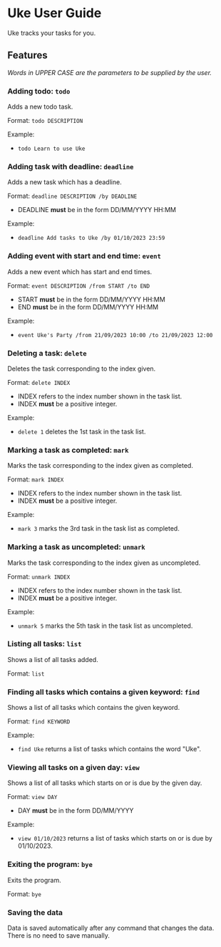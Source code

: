 # Uke User Guide
Uke tracks your tasks for you. 

## Features 
_Words in UPPER CASE are the parameters to be supplied by the user._

### Adding todo: `todo`

Adds a new todo task.

Format: `todo DESCRIPTION`

Example: 
* `todo Learn to use Uke`


### Adding task with deadline: `deadline`

Adds a new task which has a deadline.

Format: `deadline DESCRIPTION /by DEADLINE`
* DEADLINE **must** be in the form DD/MM/YYYY HH:MM

Example:
* `deadline Add tasks to Uke /by 01/10/2023 23:59`


### Adding event with start and end time: `event`

Adds a new event which has start and end times.

Format: `event DESCRIPTION /from START /to END`
* START **must** be in the form DD/MM/YYYY HH:MM
* END **must** be in the form DD/MM/YYYY HH:MM

Example:
* `event Uke's Party /from 21/09/2023 10:00 /to 21/09/2023 12:00`


### Deleting a task: `delete`

Deletes the task corresponding to the index given.

Format: `delete INDEX`
* INDEX refers to the index number shown in the task list.
* INDEX **must** be a positive integer.

Example:
* `delete 1` deletes the 1st task in the task list.


### Marking a task as completed: `mark`

Marks the task corresponding to the index given as completed.

Format: `mark INDEX`
* INDEX refers to the index number shown in the task list.
* INDEX **must** be a positive integer.

Example:
* `mark 3` marks the 3rd task in the task list as completed.


### Marking a task as uncompleted: `unmark`

Marks the task corresponding to the index given as uncompleted.

Format: `unmark INDEX`
* INDEX refers to the index number shown in the task list.
* INDEX **must** be a positive integer.

Example:
* `unmark 5` marks the 5th task in the task list as uncompleted.


### Listing all tasks: `list`

Shows a list of all tasks added.

Format: `list`


### Finding all tasks which contains a given keyword: `find`

Shows a list of all tasks which contains the given keyword.

Format: `find KEYWORD`

Example:
* `find Uke` returns a list of tasks which contains the word "Uke".


### Viewing all tasks on a given day: `view`

Shows a list of all tasks which starts on or is due by the given day.

Format: `view DAY`
* DAY **must** be in the form DD/MM/YYYY

Example:
* `view 01/10/2023` returns a list of tasks which starts on or is due by 01/10/2023.


### Exiting the program: `bye`

Exits the program.

Format: `bye`


### Saving the data

Data is saved automatically after any command that changes the data. There is no need to save manually.

